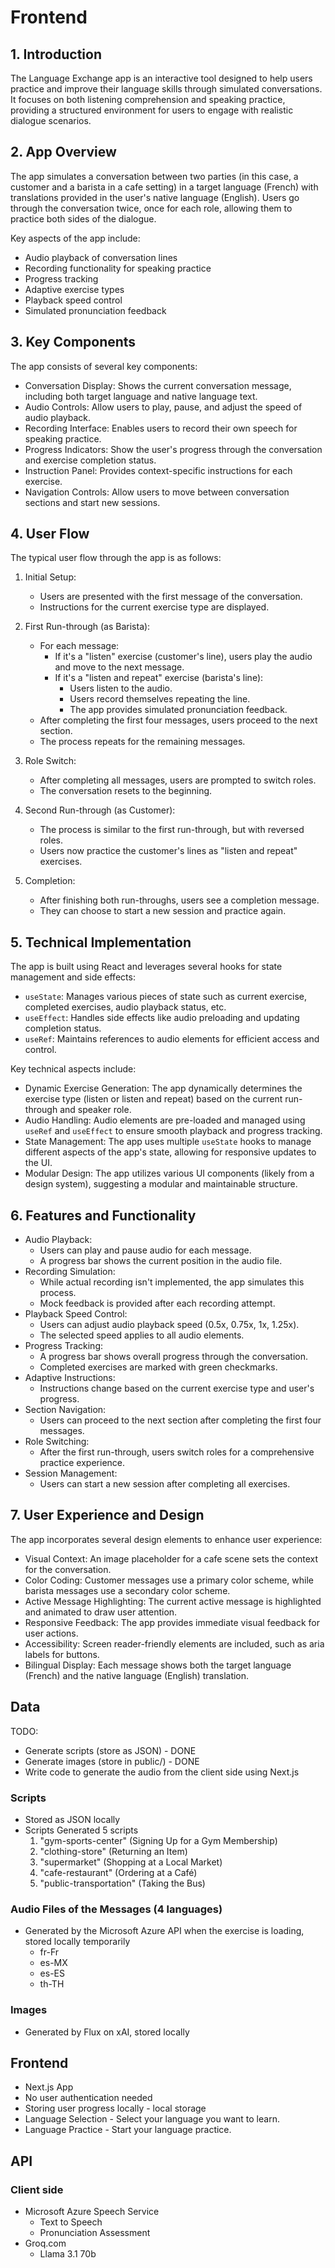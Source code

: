 # Frontend

## 1. Introduction

The Language Exchange app is an interactive tool designed to help users practice and improve their language skills through simulated conversations. It focuses on both listening comprehension and speaking practice, providing a structured environment for users to engage with realistic dialogue scenarios.

## 2. App Overview

The app simulates a conversation between two parties (in this case, a customer and a barista in a cafe setting) in a target language (French) with translations provided in the user's native language (English). Users go through the conversation twice, once for each role, allowing them to practice both sides of the dialogue.

Key aspects of the app include:
- Audio playback of conversation lines
- Recording functionality for speaking practice
- Progress tracking
- Adaptive exercise types
- Playback speed control
- Simulated pronunciation feedback

## 3. Key Components

The app consists of several key components:
- Conversation Display: Shows the current conversation message, including both target language and native language text.
- Audio Controls: Allow users to play, pause, and adjust the speed of audio playback.
- Recording Interface: Enables users to record their own speech for speaking practice.
- Progress Indicators: Show the user's progress through the conversation and exercise completion status.
- Instruction Panel: Provides context-specific instructions for each exercise.
- Navigation Controls: Allow users to move between conversation sections and start new sessions.

## 4. User Flow

The typical user flow through the app is as follows:

1. Initial Setup:
   - Users are presented with the first message of the conversation.
   - Instructions for the current exercise type are displayed.

2. First Run-through (as Barista):
   - For each message:
     - If it's a "listen" exercise (customer's line), users play the audio and move to the next message.
     - If it's a "listen and repeat" exercise (barista's line):
       - Users listen to the audio.
       - Users record themselves repeating the line.
       - The app provides simulated pronunciation feedback.
   - After completing the first four messages, users proceed to the next section.
   - The process repeats for the remaining messages.

3. Role Switch:
   - After completing all messages, users are prompted to switch roles.
   - The conversation resets to the beginning.

4. Second Run-through (as Customer):
   - The process is similar to the first run-through, but with reversed roles.
   - Users now practice the customer's lines as "listen and repeat" exercises.

5. Completion:
   - After finishing both run-throughs, users see a completion message.
   - They can choose to start a new session and practice again.

## 5. Technical Implementation

The app is built using React and leverages several hooks for state management and side effects:
- `useState`: Manages various pieces of state such as current exercise, completed exercises, audio playback status, etc.
- `useEffect`: Handles side effects like audio preloading and updating completion status.
- `useRef`: Maintains references to audio elements for efficient access and control.

Key technical aspects include:
- Dynamic Exercise Generation: The app dynamically determines the exercise type (listen or listen and repeat) based on the current run-through and speaker role.
- Audio Handling: Audio elements are pre-loaded and managed using `useRef` and `useEffect` to ensure smooth playback and progress tracking.
- State Management: The app uses multiple `useState` hooks to manage different aspects of the app's state, allowing for responsive updates to the UI.
- Modular Design: The app utilizes various UI components (likely from a design system), suggesting a modular and maintainable structure.

## 6. Features and Functionality

- Audio Playback:
  - Users can play and pause audio for each message.
  - A progress bar shows the current position in the audio file.
- Recording Simulation:
  - While actual recording isn't implemented, the app simulates this process.
  - Mock feedback is provided after each recording attempt.
- Playback Speed Control:
  - Users can adjust audio playback speed (0.5x, 0.75x, 1x, 1.25x).
  - The selected speed applies to all audio elements.
- Progress Tracking:
  - A progress bar shows overall progress through the conversation.
  - Completed exercises are marked with green checkmarks.
- Adaptive Instructions:
  - Instructions change based on the current exercise type and user's progress.
- Section Navigation:
  - Users can proceed to the next section after completing the first four messages.
- Role Switching:
  - After the first run-through, users switch roles for a comprehensive practice experience.
- Session Management:
  - Users can start a new session after completing all exercises.

## 7. User Experience and Design

The app incorporates several design elements to enhance user experience:
- Visual Context: An image placeholder for a cafe scene sets the context for the conversation.
- Color Coding: Customer messages use a primary color scheme, while barista messages use a secondary color scheme.
- Active Message Highlighting: The current active message is highlighted and animated to draw user attention.
- Responsive Feedback: The app provides immediate visual feedback for user actions.
- Accessibility: Screen reader-friendly elements are included, such as aria labels for buttons.
- Bilingual Display: Each message shows both the target language (French) and the native language (English) translation.

## Data

TODO:

- Generate scripts (store as JSON) - DONE
- Generate images (store in public/) - DONE
- Write code to generate the audio from the client side using Next.js

### Scripts
- Stored as JSON locally
- Scripts Generated 5 scripts
  1. "gym-sports-center" (Signing Up for a Gym Membership)
  2. "clothing-store" (Returning an Item)
  3. "supermarket" (Shopping at a Local Market)
  4. "cafe-restaurant" (Ordering at a Café)
  5. "public-transportation" (Taking the Bus)

### Audio Files of the Messages (4 languages)
- Generated by the Microsoft Azure API when the exercise is loading, stored locally temporarily
  - fr-Fr
  - es-MX
  - es-ES
  - th-TH

### Images
- Generated by Flux on xAI, stored locally

## Frontend
- Next.js App
- No user authentication needed
- Storing user progress locally - local storage
- Language Selection - Select your language you want to learn.
- Language Practice - Start your language practice.

## API

### Client side
- Microsoft Azure Speech Service
  - Text to Speech
  - Pronunciation Assessment
- Groq.com
  - Llama 3.1 70b